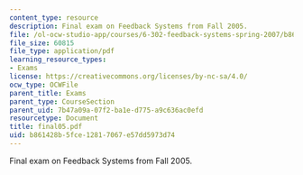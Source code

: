 ```yaml
---
content_type: resource
description: Final exam on Feedback Systems from Fall 2005.
file: /ol-ocw-studio-app/courses/6-302-feedback-systems-spring-2007/b861428b5fce12817067e57dd5973d74_final05.pdf
file_size: 60815
file_type: application/pdf
learning_resource_types:
- Exams
license: https://creativecommons.org/licenses/by-nc-sa/4.0/
ocw_type: OCWFile
parent_title: Exams
parent_type: CourseSection
parent_uid: 7b47a09a-07f2-ba1e-d775-a9c636ac0efd
resourcetype: Document
title: final05.pdf
uid: b861428b-5fce-1281-7067-e57dd5973d74
---
```

Final exam on Feedback Systems from Fall 2005.